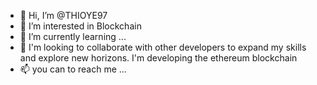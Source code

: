 - 👋 Hi, I’m @THIOYE97
- 👀 I’m interested in Blockchain 
- 🌱 I’m currently learning ...
- 💞️ I'm looking to collaborate with other developers to expand my skills and explore new horizons. I'm developing the ethereum blockchain
- 📫 you can to reach me ...

<!---
THIOYE97/THIOYE97 is a ✨ special ✨ repository because its `README.md` (this file) appears on your GitHub profile.
You can click the Preview link to take a look at your changes.
--->
